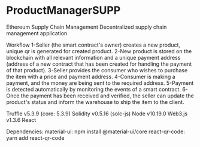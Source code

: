 # ProductManagerSUPP
 Ethereum Supply Chain Management 
 Decentralized supply chain management application

Workflow
1-Seller (the smart contract's owner) creates a new product, unique qr is generated for created product.
2-New product is stored on the blockchain with all relevant information and a unique payment address (address of a new contract that has been created for handling the payment of that product).
3-Seller provides the consumer who wishes to purchase the item with a price and payment address.
4-Consumer is making a payment, and the money are being sent to the required address.
5-Payment is detected automatically by monitoring the events of a smart contract.
6-Once the payment has been received and verified, the seller can update the product's status and inform the warehouse to ship the item to the client.

Truffle v5.3.9 (core: 5.3.9)
Solidity v0.5.16 (solc-js)
Node v10.19.0
Web3.js v1.3.6
React

Dependencies:
material-ui: npm install @material-ui/core
react-qr-code: yarn add react-qr-code
